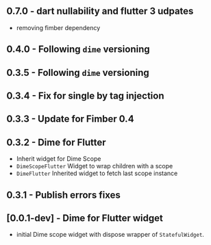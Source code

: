 ## 0.7.0 - dart nullability and flutter 3 udpates

- removing fimber dependency

## 0.4.0 - Following `dime` versioning

## 0.3.5 - Following `dime` versioning

## 0.3.4 - Fix for single by tag injection

## 0.3.3 - Update for Fimber 0.4

## 0.3.2 - Dime for Flutter
 
- Inherit widget for Dime Scope
- `DimeScopeFlutter` Widget to wrap children with a scope
- `DimeFlutter` Inherited widget to fetch last scope instance

## 0.3.1 - Publish errors fixes

## [0.0.1-dev] - Dime for Flutter widget
- initial Dime scope widget with dispose wrapper of `StatefulWidget`. 

